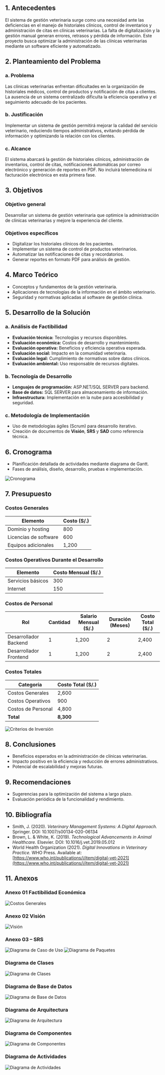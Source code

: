 ﻿## 1. Antecedentes

El sistema de gestión veterinaria surge como una necesidad ante las deficiencias en el manejo de historiales clínicos, control de inventarios y administración de citas en clínicas veterinarias. La falta de digitalización y la gestión manual generan errores, retrasos y pérdida de información. Este proyecto busca optimizar la administración de las clínicas veterinarias mediante un software eficiente y automatizado.

## 2. Planteamiento del Problema

### a. Problema
Las clínicas veterinarias enfrentan dificultades en la organización de historiales médicos, control de productos y notificación de citas a clientes. La ausencia de un sistema centralizado dificulta la eficiencia operativa y el seguimiento adecuado de los pacientes.

### b. Justificación
Implementar un sistema de gestión permitirá mejorar la calidad del servicio veterinario, reduciendo tiempos administrativos, evitando pérdida de información y optimizando la relación con los clientes.

### c. Alcance
El sistema abarcará la gestión de historiales clínicos, administración de inventarios, control de citas, notificaciones automáticas por correo electrónico y generación de reportes en PDF. No incluirá telemedicina ni facturación electrónica en esta primera fase.

## 3. Objetivos

### Objetivo general
Desarrollar un sistema de gestión veterinaria que optimice la administración de clínicas veterinarias y mejore la experiencia del cliente.

### Objetivos específicos
- Digitalizar los historiales clínicos de los pacientes.
- Implementar un sistema de control de productos veterinarios.
- Automatizar las notificaciones de citas y recordatorios.
- Generar reportes en formato PDF para análisis de gestión.

## 4. Marco Teórico

- Conceptos y fundamentos de la gestión veterinaria.
- Aplicaciones de tecnologías de la información en el ámbito veterinario.
- Seguridad y normativas aplicadas al software de gestión clínica.

## 5. Desarrollo de la Solución

### a. Análisis de Factibilidad
- **Evaluación técnica:** Tecnologías y recursos disponibles.
- **Evaluación económica:** Costos de desarrollo y mantenimiento.
- **Evaluación operativa:** Beneficios y eficiencia operativa esperada.
- **Evaluación social:** Impacto en la comunidad veterinaria.
- **Evaluación legal:** Cumplimiento de normativas sobre datos clínicos.
- **Evaluación ambiental:** Uso responsable de recursos digitales.

### b. Tecnología de Desarrollo
- **Lenguajes de programación:** ASP.NET/SQL SERVER para backend.
- **Base de datos:** SQL SERVER para almacenamiento de información.
- **Infraestructura:** Implementación en la nube para accesibilidad y seguridad.

### c. Metodología de Implementación
- Uso de metodologías ágiles (Scrum) para desarrollo iterativo.
- Creación de documentos de **Visión**, **SRS** y **SAD** como referencia técnica.

## 6. Cronograma

- Planificación detallada de actividades mediante diagrama de Gantt.
- Fases de análisis, diseño, desarrollo, pruebas e implementación.

![Cronograma](img/Aspose.Words.2e46135b-7d25-48a0-a53c-90bf4435b955.001.jpeg)

## 7. Presupuesto

### Costos Generales

| **Elemento** | **Costo (S/.)** |
|-------------|--------------|
| Dominio y hosting | 800 |
| Licencias de software | 600 |
| Equipos adicionales | 1,200 |

### Costos Operativos Durante el Desarrollo

| **Elemento** | **Costo Mensual (S/.)** |
|-------------|-----------------|
| Servicios básicos | 300 |
| Internet | 150 |

### Costos de Personal

| **Rol** | **Cantidad** | **Salario Mensual (S/.)** | **Duración (Meses)** | **Costo Total (S/.)** |
|--------|------------|-----------------|----------------|----------------|
| Desarrollador Backend | 1 | 1,200 | 2 | 2,400 |
| Desarrollador Frontend | 1 | 1,200 | 2 | 2,400 |

### Costos Totales

| **Categoría** | **Costo Total (S/.)** |
|-------------|----------------|
| Costos Generales | 2,600 |
| Costos Operativos | 900 |
| Costos de Personal | 4,800 |
| **Total** | **8,300** |

![Criterios de Inversión](img/Aspose.Words.2e46135b-7d25-48a0-a53c-90bf4435b955.003.png)

## 8. Conclusiones

- Beneficios esperados en la administración de clínicas veterinarias.
- Impacto positivo en la eficiencia y reducción de errores administrativos.
- Potencial de escalabilidad y mejoras futuras.

## 9. Recomendaciones

- Sugerencias para la optimización del sistema a largo plazo.
- Evaluación periódica de la funcionalidad y rendimiento.

## 10. Bibliografía

- Smith, J. (2020). *Veterinary Management Systems: A Digital Approach.* Springer. DOI: 10.1007/s00134-020-06134
- Brown, L. & White, K. (2019). *Technological Advancements in Animal Healthcare.* Elsevier. DOI: 10.1016/j.vet.2019.05.012
- World Health Organization (2021). *Digital Innovations in Veterinary Practice.* WHO Press. Available at: [https://www.who.int/publications/i/item/digital-vet-2021](https://www.who.int/publications/i/item/digital-vet-2021)

## 11. Anexos

### **Anexo 01 Factibilidad Económica**

![Costos Generales](img/Aspose.Words.2e46135b-7d25-48a0-a53c-90bf4435b955.002.png)

### **Anexo 02 Visión**

![Visión](img/Aspose.Words.2e46135b-7d25-48a0-a53c-90bf4435b955.005.png)

### **Anexo 03 – SRS**

![Diagrama de Caso de Uso](img/Aspose.Words.2e46135b-7d25-48a0-a53c-90bf4435b955.009.jpeg)
![Diagrama de Paquetes](img/Aspose.Words.2e46135b-7d25-48a0-a53c-90bf4435b955.010.jpeg)

### **Diagrama de Clases**

![Diagrama de Clases](img/Aspose.Words.2e46135b-7d25-48a0-a53c-90bf4435b955.017.jpeg)

### **Diagrama de Base de Datos**

![Diagrama de Base de Datos](img/Aspose.Words.2e46135b-7d25-48a0-a53c-90bf4435b955.018.jpeg)

### **Diagrama de Arquitectura**

![Diagrama de Arquitectura](img/Aspose.Words.2e46135b-7d25-48a0-a53c-90bf4435b955.019.jpeg)

### **Diagrama de Componentes**

![Diagrama de Componentes](img/Aspose.Words.2e46135b-7d25-48a0-a53c-90bf4435b955.020.jpeg)

### **Diagrama de Actividades**

![Diagrama de Actividades](img/Aspose.Words.2e46135b-7d25-48a0-a53c-90bf4435b955.021.jpeg)
